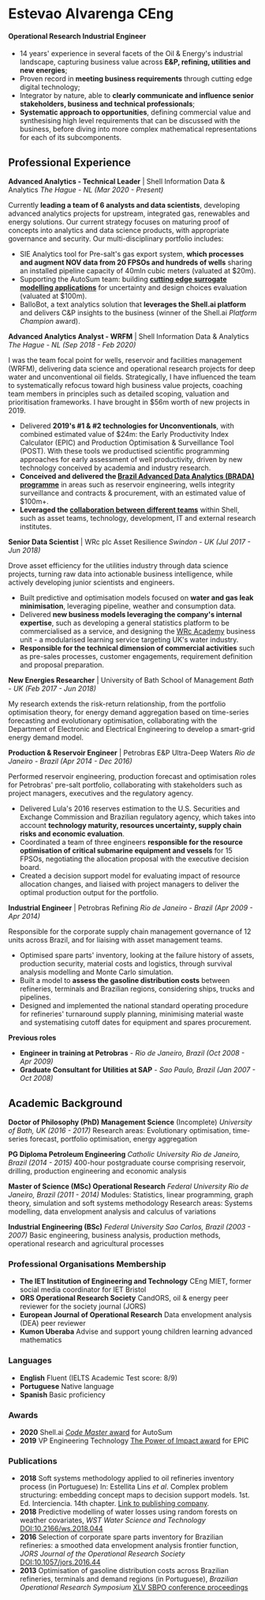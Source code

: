 # Estevao Alvarenga CEng

#### **Operational Research Industrial Engineer**
- 14 years' experience in several facets of the Oil & Energy's industrial landscape, capturing business value across **E&P, refining, utilities and new energies**;
- Proven record in **meeting business requirements** through cutting edge digital technology;
- Integrator by nature, able to **clearly communicate and influence senior stakeholders, business and technical professionals**;
- **Systematic approach to opportunities**, defining commercial value and synthesising high level requirements that can be discussed with the business, before diving into more complex mathematical representations for each of its subcomponents.


## Professional Experience

__Advanced Analytics - Technical Leader__ | Shell Information Data & Analytics
_The Hague - NL (Mar 2020 - Present)_

Currently **leading a team of 6 analysts and data scientists**, developing advanced analytics projects for upstream, integrated gas, renewables and energy solutions.
Our current strategy focuses on maturing proof of concepts into analytics and data science products, with appropriate governance and security.
Our multi-disciplinary portfolio includes:
  - SIE Analytics tool for Pre-salt's gas export system, **which processes and augment NOV data from 20 FPSOs and hundreds of wells** sharing an installed pipeline capacity of 40mln cubic meters (valuated at $20m).
  - Supporting the AutoSum team: building **[cutting edge surrogate modelling applications](https://rconnect.selfservice.shell.ai/AutoSum/)** for uncertainty and design choices evaluation (valuated at $100m).
  - BalloBot, a text analytics solution that **leverages the Shell.ai platform** and delivers C&P insights to the business (winner of the Shell.ai _Platform Champion_ award).


__Advanced Analytics Analyst - WRFM__ | Shell Information Data & Analytics
_The Hague - NL (Sep 2018 - Feb 2020)_

I was the team focal point for wells, reservoir and facilities management (WRFM), delivering data science and operational research projects for deep water and unconventional oil fields.
Strategically, I have influenced the team to systematically refocus toward high business value projects, coaching team members in principles such as detailed scoping, valuation and prioritisation frameworks.
I have brought in $56m worth of new projects in 2019.
- Delivered **2019's #1 & #2 technologies for Unconventionals**, with combined estimated value of $24m: the Early Productivity Index Calculator (EPIC) and Production Optimisation & Surveillance Tool (POST). With these tools we productised scientific programming approaches for early assessment of well productivity, driven by new technology conceived by academia and industry research.
- **Conceived and delivered the [Brazil Advanced Data Analytics (BRADA) programme](https://web.yammer.com/main/threads/eyJfdHlwZSI6IlRocmVhZCIsImlkIjoiMTA5MjU3ODMzODk4ODAzMiJ9)** in areas such as reservoir engineering, wells integrity surveillance and contracts & procurement, with an estimated value of $100m+.
- **Leveraged the [collaboration between different teams](https://headlinesuk.foleon.com/shell-ai/shellai2019report/upstream-analytics/)** within Shell, such as asset teams, technology, development, IT and external research institutes.


__Senior Data Scientist__ | WRc plc Asset Resilience
_Swindon - UK  (Jul 2017 - Jun 2018)_

Drove asset efficiency for the utilities industry through data science projects, turning raw data into actionable business intelligence, while actively developing junior scientists and engineers.
- Built predictive and optimisation models focused on **water and gas leak minimisation**, leveraging pipeline, weather and consumption data.
- Delivered **new business models leveraging the company's internal expertise**, such as developing a general statistics platform to be commercialised as a service, and designing the [WRc Academy](https://www.wrcplc.co.uk/wrc-academy) business unit - a modularised learning service targeting UK's water industry.
- **Responsible for the technical dimension of commercial activities** such as pre-sales processes, customer engagements, requirement definition and proposal preparation.


__New Energies Researcher__ | University of Bath School of Management
_Bath - UK (Feb 2017 - Jun 2018)_

My research extends the risk-return relationship, from the portfolio optimisation theory, for energy demand aggregation based on time-series forecasting and evolutionary optimisation, collaborating with the Department of Electronic and Electrical Engineering to develop a smart-grid energy demand model.


__Production & Reservoir Engineer__ | Petrobras E&P Ultra-Deep Waters
_Rio de Janeiro - Brazil (Apr 2014 - Dec 2016)_

Performed reservoir engineering, production forecast and optimisation roles for Petrobras' pre-salt portfolio, collaborating with stakeholders such as project managers, executives and the regulatory agency.
- Delivered Lula's 2016 reserves estimation to the U.S. Securities and Exchange Commission and Brazilian regulatory agency, which takes into account **technology maturity, resources uncertainty, supply chain risks and economic evaluation**.
- Coordinated a team of three engineers **responsible for the resource optimisation of critical submarine equipment and vessels** for 15 FPSOs, negotiating the allocation proposal with the executive decision board.
- Created a decision support model for evaluating impact of resource allocation changes, and liaised with project managers to deliver the optimal production output for the portfolio.


__Industrial Engineer__ | Petrobras Refining
_Rio de Janeiro - Brazil (Apr 2009 - Apr 2014)_

Responsible for the corporate supply chain management governance of 12 units across Brazil, and for liaising with asset management teams.
- Optimised spare parts' inventory, looking at the failure history of assets, production security, material costs and logistics, through survival analysis modelling and Monte Carlo simulation.
- Built a model to **assess the gasoline distribution costs** between refineries, terminals and Brazilian regions, considering ships, trucks and pipelines.
- Designed and implemented the national standard operating procedure for refineries' turnaround supply planning, minimising material waste and systematising cutoff dates for equipment and spares procurement.


__Previous roles__
- **Engineer in training at Petrobras** -  _Rio de Janeiro, Brazil (Oct 2008 - Apr 2009)_
- **Graduate Consultant for Utilities at SAP** - _Sao Paulo, Brazil (Jan 2007 - Oct 2008)_


## Academic Background
__Doctor of Philosophy (PhD) Management Science__ (Incomplete)
_University of Bath, UK (2016 - 2017)_
Research areas: Evolutionary optimisation, time-series forecast, portfolio optimisation, energy aggregation

__PG Diploma Petroleum Engineering__
_Catholic University Rio de Janeiro, Brazil (2014 - 2015)_
400-hour postgraduate course comprising reservoir, drilling, production engineering and economic analysis

__Master of Science (MSc) Operational Research__
_Federal University Rio de Janeiro, Brazil (2011 - 2014)_
Modules: Statistics, linear programming, graph theory, simulation and soft systems methodology
Research areas: Systems modelling, data envelopment analysis and calculus of variations

__Industrial Engineering (BSc)__
_Federal University Sao Carlos, Brazil (2003 - 2007)_
Basic engineering, business analysis, production methods, operational research and agricultural processes

### Professional Organisations Membership
- **The IET Institution of Engineering and Technology** CEng MIET, former social media coordinator for IET Bristol
- **ORS Operational Research Society** CandORS, oil & energy peer reviewer for the society journal (JORS)
- **European Journal of Operational Research** Data envelopment analysis (DEA) peer reviewer
- **Kumon Uberaba** Advise and support young children learning advanced mathematics


### Languages
- **English** Fluent (IELTS Academic Test score: 8/9)
- **Portuguese** Native language
- **Spanish** Basic proficiency


### Awards
- **2020** Shell.ai [_Code Master_ award](https://www.linkedin.com/posts/alisa-cl-choong-73915489_improving-business-decisions-and-accelerating-activity-6724646702415921152-QhA0/) for AutoSum
- **2019** VP Engineering Technology [The Power of Impact award](https://web.yammer.com/main/search/threads?search=award&groupScope=eyJfdHlwZSI6Ikdyb3VwIiwiaWQiOiIxMDA1NjE2MzMyOCJ9) for EPIC


### Publications
- **2018** Soft systems methodology applied to oil refineries inventory process (in Portuguese) In: Estellita Lins *et al*. Complex problem structuring: embedding concept maps to decision support models. 1st. Ed. Interciencia. 14th chapter. [Link to publishing company](https://www.editorainterciencia.com.br/index.asp?pg=prodDetalhado.asp&idprod=484&token=).
- **2018** Predictive modelling of water losses using random forests on weather covariates, *WST Water Science and Technology* [DOI:10.2166/ws.2018.044](http://ws.iwaponline.com/content/early/2018/03/16/ws.2018.044)
- **2016** Selection of corporate spare parts inventory for Brazilian refineries: a smoothed data envelopment analysis frontier function, *JORS Journal of the Operational Research Society* [DOI:10.1057/jors.2016.44](https://www.tandfonline.com/doi/abs/10.1057/jors.2016.44?journalCode=tjor20)
- **2013** Optimisation of gasoline distribution costs across Brazilian refineries, terminals and demand regions (in Portuguese), *Brazilian Operational Research Symposium*  [XLV SBPO conference proceedings](http://www.din.uem.br/~ademir/sbpo/sbpo2013/pdf/arq0181.pdf)
